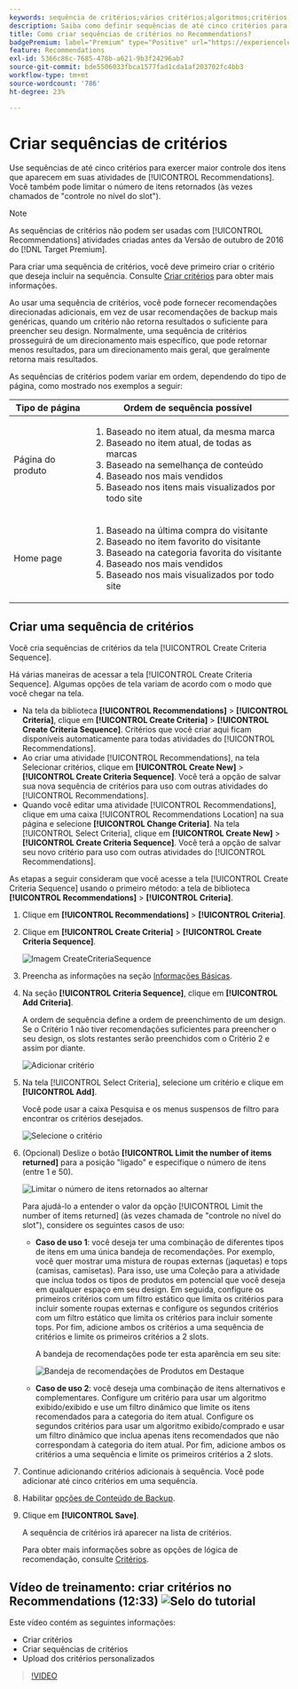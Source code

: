 ```yaml
---
keywords: sequência de critérios;vários critérios;algoritmos;critérios;critérios de recomendações;sequência;número limite de itens retornados;controle de nível de slot;slot
description: Saiba como definir sequências de até cinco critérios para exercer maior controle dos itens que aparecem em suas atividades do Adobe [!DNL Target] Recommendations.
title: Como criar sequências de critérios no Recommendations?
badgePremium: label="Premium" type="Positive" url="https://experienceleague.adobe.com/docs/target/using/introduction/intro.html?lang=en#premium newtab=true" tooltip="Consulte o que está incluído no Target Premium."
feature: Recommendations
exl-id: 5366c86c-7685-478b-a621-9b3f24296ab7
source-git-commit: bde5506033fbca1577fad1cda1af203702fc4bb3
workflow-type: tm+mt
source-wordcount: '786'
ht-degree: 23%

---
```


# Criar sequências de critérios

Use sequências de até cinco critérios para exercer maior controle dos itens que aparecem em suas atividades de [!UICONTROL Recommendations]. Você também pode limitar o número de itens retornados (às vezes chamados de &quot;controle no nível do slot&quot;).

>[!NOTE]
>
>As sequências de critérios não podem ser usadas com [!UICONTROL Recommendations] atividades criadas antes da Versão de outubro de 2016 do [!DNL Target Premium].

Para criar uma sequência de critérios, você deve primeiro criar o critério que deseja incluir na sequência. Consulte [Criar critérios](/help/main/c-recommendations/c-algorithms/create-new-algorithm.md) para obter mais informações.

Ao usar uma sequência de critérios, você pode fornecer recomendações direcionadas adicionais, em vez de usar recomendações de backup mais genéricas, quando um critério não retorna resultados o suficiente para preencher seu design. Normalmente, uma sequência de critérios prosseguirá de um direcionamento mais específico, que pode retornar menos resultados, para um direcionamento mais geral, que geralmente retorna mais resultados.

As sequências de critérios podem variar em ordem, dependendo do tipo de página, como mostrado nos exemplos a seguir:

| Tipo de página | Ordem de sequência possível |
| --- | --- |
| Página do produto | <ol><li>Baseado no item atual, da mesma marca</li><li>Baseado no item atual, de todas as marcas</li><li>Baseado na semelhança de conteúdo</li><li>Baseado nos mais vendidos</li><li>Baseado nos itens mais visualizados por todo site</li></ol> |
| Home page | <ol><li>Baseado na última compra do visitante </li><li>Baseado no item favorito do visitante</li><li>Baseado na categoria favorita do visitante</li><li>Baseado nos mais vendidos</li><li>Baseado nos mais visualizados por todo site</li></ol> |

## Criar uma sequência de critérios

Você cria sequências de critérios da tela [!UICONTROL Create Criteria Sequence].

Há várias maneiras de acessar a tela [!UICONTROL Create Criteria Sequence]. Algumas opções de tela variam de acordo com o modo que você chegar na tela.

* Na tela da biblioteca **[!UICONTROL Recommendations]** > **[!UICONTROL Criteria]**, clique em **[!UICONTROL Create Criteria]** > **[!UICONTROL Create Criteria Sequence]**. Critérios que você criar aqui ficam disponíveis automaticamente para todas atividades do [!UICONTROL Recommendations].
* Ao criar uma atividade [!UICONTROL Recommendations], na tela Selecionar critérios, clique em **[!UICONTROL Create New]** > **[!UICONTROL Create Criteria Sequence]**. Você terá a opção de salvar sua nova sequência de critérios para uso com outras atividades do [!UICONTROL Recommendations].
* Quando você editar uma atividade [!UICONTROL Recommendations], clique em uma caixa [!UICONTROL Recommendations Location] na sua página e selecione **[!UICONTROL Change Criteria]**. Na tela [!UICONTROL Select Criteria], clique em **[!UICONTROL Create New]** > **[!UICONTROL Create Criteria Sequence]**. Você terá a opção de salvar seu novo critério para uso com outras atividades do [!UICONTROL Recommendations].

As etapas a seguir consideram que você acesse a tela [!UICONTROL Create Criteria Sequence] usando o primeiro método: a tela de biblioteca **[!UICONTROL Recommendations]** > **[!UICONTROL Criteria]**.

1. Clique em **[!UICONTROL Recommendations]** > **[!UICONTROL Criteria]**.

1. Clique em **[!UICONTROL Create Criteria]** > **[!UICONTROL Create Criteria Sequence]**.

   ![Imagem CreateCriteriaSequence](assets/CreateCriteriaSequence.png)

1. Preencha as informações na seção [Informações Básicas](/help/main/c-recommendations/c-algorithms/create-new-algorithm.md#info).

1. Na seção **[!UICONTROL Criteria Sequence]**, clique em **[!UICONTROL Add Criteria]**.

   A ordem de sequência define a ordem de preenchimento de um design. Se o Critério 1 não tiver recomendações suficientes para preencher o seu design, os slots restantes serão preenchidos com o Critério 2 e assim por diante.

   ![Adicionar critério](/help/main/c-recommendations/c-algorithms/assets/add-criteria.png)

1. Na tela [!UICONTROL Select Criteria], selecione um critério e clique em **[!UICONTROL Add]**.

   Você pode usar a caixa Pesquisa e os menus suspensos de filtro para encontrar os critérios desejados.

   ![Selecione o critério](/help/main/c-recommendations/c-algorithms/assets/select-criteria.png)

1. (Opcional) Deslize o botão **[!UICONTROL Limit the number of items returned]** para a posição &quot;ligado&quot; e especifique o número de itens (entre 1 e 50).

   ![Limitar o número de itens retornados ao alternar](/help/main/c-recommendations/c-algorithms/assets/limit-number.png)

   Para ajudá-lo a entender o valor da opção [!UICONTROL Limit the number of items returned] (às vezes chamada de &quot;controle no nível do slot&quot;), considere os seguintes casos de uso:

   * **Caso de uso 1**: você deseja ter uma combinação de diferentes tipos de itens em uma única bandeja de recomendações. Por exemplo, você quer mostrar uma mistura de roupas externas (jaquetas) e tops (camisas, camisetas). Para isso, use uma Coleção para a atividade que inclua todos os tipos de produtos em potencial que você deseja em qualquer espaço em seu design. Em seguida, configure os primeiros critérios com um filtro estático que limita os critérios para incluir somente roupas externas e configure os segundos critérios com um filtro estático que limita os critérios para incluir somente tops. Por fim, adicione ambos os critérios a uma sequência de critérios e limite os primeiros critérios a 2 slots.

     A bandeja de recomendações pode ter esta aparência em seu site:

     ![Bandeja de recomendações de Produtos em Destaque](/help/main/c-recommendations/c-algorithms/assets/featured-products.png)

   * **Caso de uso 2**: você deseja uma combinação de itens alternativos e complementares. Configure um critério para usar um algoritmo exibido/exibido e use um filtro dinâmico que limite os itens recomendados para a categoria do item atual. Configure os segundos critérios para usar um algoritmo exibido/comprado e usar um filtro dinâmico que inclua apenas itens recomendados que não correspondam à categoria do item atual. Por fim, adicione ambos os critérios a uma sequência e limite os primeiros critérios a 2 slots.

1. Continue adicionando critérios adicionais à sequência. Você pode adicionar até cinco critérios em uma sequência.

1. Habilitar [opções de Conteúdo de Backup](/help/main/c-recommendations/c-algorithms/create-new-algorithm.md#content).

1. Clique em **[!UICONTROL Save]**.

   A sequência de critérios irá aparecer na lista de critérios.

   Para obter mais informações sobre as opções de lógica de recomendação, consulte [Critérios](/help/main/c-recommendations/c-algorithms/algorithms.md).

## Vídeo de treinamento: criar critérios no Recommendations (12:33) ![Selo do tutorial](/help/main/assets/tutorial.png)

Este vídeo contém as seguintes informações:

* Criar critérios
* Criar sequências de critérios
* Upload dos critérios personalizados

>[!VIDEO](https://video.tv.adobe.com/v/27694?quality=12)
